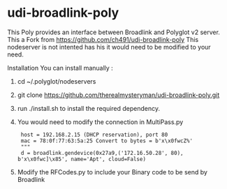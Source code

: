 # udi-broadlink-poly

This Poly provides an interface between Broadlink and Polyglot v2 server. This a Fork from https://github.com/ch491/udi-broadlink-poly
This nodeserver is not intented has his it would need to be modified to your need.       

Installation
You can install manually :

1. cd ~/.polyglot/nodeservers
2. git clone https://github.com/therealmysteryman/udi-broadlink-poly.git
3. run ./install.sh to install the required dependency.
4. You would need to modify the connection in MultiPass.py

        host = 192.168.2.15 (DHCP reservation), port 80
        mac = 78:0f:77:63:5a:25 Convert to bytes = b'x\x0fwcZ%'
        """
        d = broadlink.gendevice(0x27a9,('172.16.50.28', 80), b'x\x0fwc]\x85', name='Apt', cloud=False)
        
5. Modify the RFCodes.py to include your Binary code to be send by Broadlink


